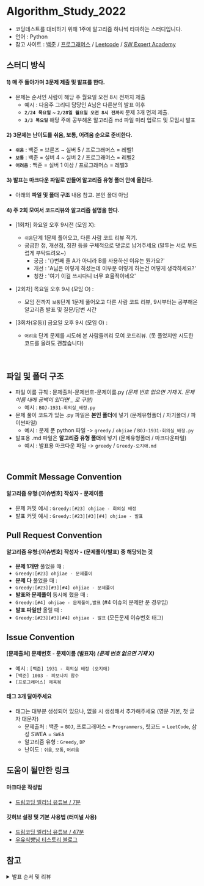 # Algorithm_Study_2022

- 코딩테스트를 대비하기 위해 1주에 알고리즘 하나씩 타파하는 스터디입니다.
- 언어 : Python
- 참고 사이트 : [백준](https://www.acmicpc.net/) / [프로그래머스](https://programmers.co.kr/) / [Leetcode](https://leetcode.com/explore/) / [SW Expert Academy](https://swexpertacademy.com/)

## 스터디 방식

#### 1) 매 주 돌아가며 3문제 제출 및 발표를 한다.

- 문제는 순서인 사람이 해당 주 월요일 오전 8시 전까지 제출
  - 예시 : 다음주 그리디 담당인 A님은 다른분의 발표 이후 <br>
  - **`2/24 목요일`** ~ **`2/28일 월요일 오전 8시 전까지`** 문제 3개 먼저 제출. <br>
  - **`3/3 목요일`** 해당 주에 공부해온 알고리즘 md 파일 미리 업로드 및 모임시 발표

#### 2) 3문제는 난이도를 쉬움, 보통, 어려움 순으로 준비한다.

- **`쉬움`** : 백준 = 브론즈 ~ 실버 5 / 프로그래머스 = 레벨1
- **`보통`** : 백준 = 실버 4 ~ 실버 2 / 프로그래머스 = 레벨2
- **`어려움`** : 백준 = 실버 1 이상 / 프로그래머스 = 레벨3

#### 3) 발표는 마크다운 파일로 만들어 알고리즘 유형 폴더 안에 올린다.

- 아래의 **파일 및 폴더 구조** 내용 참고. 본인 폴더 아님

#### 4) 주 2회 모여서 코드리뷰와 알고리즘 설명을 한다.

- [1회차] 화요일 오후 9시전 (모임 X):

  - `쉬움`단계 1문제 풀어오고, 다른 사람 코드 리뷰 적기.
  - 궁금한 점, 개선점, 칭찬 등을 구체적으로 댓글로 남겨주세요 (말투는 서로 부드럽게 부탁드려요~)
    - 궁금 : '{}번째 줄 A가 아니라 B를 사용하신 이유는 뭔가요?'
    - 개선 : 'A님은 이렇게 하셨는데 이부분 이렇게 하는건 어떻게 생각하세요?'
    - 칭찬 : '여기 이걸 쓰시다니 너무 효율적이네요'

- [2회차] 목요일 오후 9시 (모임 O) :

  - 모임 전까지 `보통`단계 1문제 풀어오고 다른 사람 코드 리뷰, 9시부터는 공부해온 알고리즘 발표 및 질문/답변 시간

- [3회차(유동)] 금요일 오후 9시 (모임 O) :
  - `어려움` 단계 문제를 시도해 본 사람들끼리 모여 코드리뷰. (못 풀었지만 시도한 코드를 올려도 괜찮습니다)

<br>

## 파일 및 폴더 구조

- 파일 이름 규칙 : 문제출처-문제번호-문제이름.py _(문제 번호 없으면 기재 X. 문제 이름 내에 공백이 있다면 \_ 로 구분)_
  - 예시 : `BOJ-1931-회의실_배정.py`
- 문제 풀이 코드가 있는 .py 파일은 **본인 폴더**에 넣기 (문제유형폴더 / 자기폴더 / 파이썬파일)
  - 예시 : 문제 푼 python 파일 -> `greedy` / `ohjiae` / `BOJ-1931-회의실_배정.py`
- 발표용 .md 파일은 **알고리즘 유형 폴더**에 넣기 (문제유형폴더 / 마크다운파일)
  - 예시 : 발표용 마크다운 파일 -> `greedy` / `Greedy-오지애.md`

<br>

## Commit Message Convention

#### 알고리즘 유형:[이슈번호] 작성자 - 문제이름

- 문제 커밋 예시 : `Greedy:[#23] ohjiae - 회의실 배정`
- 발표 커밋 예시 : `Greedy:[#23][#3][#4] ohjiae - 발표`
  <br>

## Pull Request Convention

#### 알고리즘 유형:[이슈번호] 작성자 - (문제풀이/발표) 중 해당되는 것

- **문제 1개만** 풀었을 때 :
- `Greedy:[#23] ohjiae - 문제풀이`
- **문제 다** 풀었을 때 :
- `Greedy:[#23][#3][#4] ohjiae - 문제풀이`
- **발표와 문제풀이** 동시에 했을 때 :
- `Greedy:[#4] ohjiae - 문제풀이,발표` (#4 이슈의 문제만 푼 경우임)
- **발표 파일만** 올릴 때 :
- `Greedy:[#23][#3][#4] ohjiae - 발표` (모든문제 이슈번호 태그)
  <br>

## Issue Convention

#### [문제출처] 문제번호 - 문제이름 (발표자) _(문제 번호 없으면 기재 X)_

- 예시 : `[백준] 1931 - 회의실 배정 (오지애)`
- `[백준] 1003 - 피보나치 함수`
- `[프로그래머스] 체육복`

#### 태그 **3개** 달아주세요

- 태그는 대부분 생성되어 있으나, 없을 시 생성해서 추가해주세요 (영문 기본, 첫 글자 대문자)
  - 문제출처 : 백준 = `BOJ`, 프로그래머스 = `Programmers`, 릿코드 = `LeetCode`, 삼성 SWEA = `SWEA`
  - 알고리즘 유형 : `Greedy`, `DP`
  - 난이도 : `쉬움`, `보통`, `어려움`

## 도움이 될만한 링크

#### 마크다운 작성법

- [드림코딩 엘리님 유튜브 / 7분](https://youtu.be/kMEb_BzyUqk)

#### 깃허브 설정 및 기본 사용법 (터미널 사용)

- [드림코딩 엘리님 유튜브 / 47분](https://youtu.be/Z9dvM7qgN9s)
- [우유식빵님 티스토리 블로그](https://waytocse.tistory.com/59)

## 참고

<details>
<summary>발표 순서 및 리뷰</summary>
<div markdown="1">
  
### 순서
  
|주차|이름(git_id)|발표일|
|---|------|--|
|1 주차|오레오라떼 (HaileyHyewonChung)|`3/3`|
|2 주차|dyoon1635|`3/10`|
|3 주차|제리 (yyj0128)|`3/17`|
|4 주차|머리 빗는 네오 (koodaeun)|`3/24`|
|5 주차|학부생 (kimdozzi)|`3/31`|
|6 주차|europani|`4/7`|
|7 주차|소담|`4/14`|
|8 주차|재재 (aegohc)|`4/21`|
|9 주차|튜브 (nayoung1124)|`4/28`|
|10 주차|프로도 (Choi-2022)|`5/5`|
|11 주차|무지(div-leejaemyeong)|`5/12`|

> 10 주차는 빨간날이니 추후에 고민해봅시다!

### 리뷰

> (예시) 2,3,4 를 리뷰해야 한다면?

> 2주차 담당자님(dyoon1635), 3주차 담당자님(제리), 4주차 담당자님(머리 빗는 네오) 의 코드를 리뷰하기!

| 이름    | 1. 오레오(Hailey)   | 2. doy (dyoon)        | 3. 제리(yyj)          | 4. 네오(koo)          | 5. 학부생(kimdozzi)   | 6. europani           | 7. 소담(soda)         | 8. 재재(ohjiae)       | 9. 튜브(nayoung)      | 10. 프로도(Choi)    | 11. 무지(div)         |
| ------- | ------------------ | -------------------- | -------------------- | -------------------- | -------------------- | -------------------- | -------------------- | -------------------- | -------------------- | ------------------ | -------------------- |
| 1 주차  | 도이, 제리, 네오   | 제리, 네오, 학부생   | 네오, 학부생, 유로   | 학부생, 유로, 소담   | 유로, 소담, 재재     | 소담, 재재, 튜브     | 재재, 튜브, 프로도   | 튜브, 프로도, 무지   | 프로도, 무지, 오레오 | 무지, 오레오, 도이 | 오레오, 도이, 제리   |
| 2 주차  | 제리, 네오, 학부생 | 네오, 학부생, 유로   | 학부생, 유로, 소담   | 유로, 소담, 재재     | 소담, 재재, 튜브     | 재재, 튜브, 프로도   | 튜브, 프로도, 무지   | 프로도, 무지, 오레오 | 무지, 오레오, 도이   | 오레오, 도이, 제리 | 도이, 제리, 네오     |
| 3 주차  | 네오, 학부생, 유로 | 학부생, 유로, 소담   | 유로, 소담, 재재     | 소담, 재재, 튜브     | 재재, 튜브, 프로도   | 튜브, 프로도, 무지   | 프로도, 무지, 오레오 | 무지, 오레오, 도이   | 오레오, 도이, 제리   | 도이, 제리, 네오   | 제리, 네오, 학부생   |
| 4 주차  | 학부생, 유로, 소담 | 유로, 소담, 재재     | 소담, 재재, 튜브     | 재재, 튜브, 프로도   | 튜브, 프로도, 무지   | 프로도, 무지, 오레오 | 무지, 오레오, 도이   | 오레오, 도이, 제리   | 도이, 제리, 네오     | 제리, 네오, 학부생 | 네오, 학부생, 유로   |
| 5 주차  | 유로, 소담, 재재   | 소담, 재재, 튜브     | 재재, 튜브, 프로도   | 튜브, 프로도, 무지   | 프로도, 무지, 오레오 | 무지, 오레오, 도이   | 오레오, 도이, 제리   | 도이, 제리, 네오     | 제리, 네오, 학부생   | 네오, 학부생, 유로 | 학부생, 유로, 소담   |
| 6 주차  | 소담, 재재, 튜브   | 재재, 튜브, 프로도   | 튜브, 프로도, 무지   | 프로도, 무지, 오레오 | 무지, 오레오, 도이   | 오레오, 도이, 제리   | 도이, 제리, 네오     | 제리, 네오, 학부생   | 네오, 학부생, 유로   | 학부생, 유로, 소담 | 유로, 소담, 재재     |
| 7 주차  | 재재, 튜브, 프로도 | 튜브, 프로도, 무지   | 프로도, 무지, 오레오 | 무지, 오레오, 도이   | 오레오, 도이, 제리   | 도이, 제리, 네오     | 제리, 네오, 학부생   | 네오, 학부생, 유로   | 학부생, 유로, 소담   | 유로, 소담, 재재   | 소담, 재재, 튜브     |
| 8 주차  | 튜브, 프로도, 무지 | 프로도, 무지, 오레오 | 무지, 오레오, 도이   | 오레오, 도이, 제리   | 도이, 제리, 네오     | 제리, 네오, 학부생   | 네오, 학부생, 유로   | 학부생, 유로, 소담   | 유로, 소담, 재재     | 소담, 재재, 튜브   | 재재, 튜브, 프로도   |
| 9 주차  | 프로도, 무지, 도이 | 무지, 오레오, 제리   | 오레오, 도이, 네오   | 도이, 제리, 학부생   | 제리, 네오, 유로     | 네오, 학부생, 소담   | 학부생, 유로, 재재   | 유로, 소담, 튜브     | 소담, 재재, 프로도   | 재재, 튜브, 무지   | 튜브, 프로도, 오레오 |
| 10 주차 | 무지, 도이, 제리   | 오레오, 제리, 네오   | 도이, 네오, 학부생   | 제리, 학부생, 유로   | 네오, 유로, 소담     | 학부생, 소담, 재재   | 유로, 재재, 튜브     | 소담, 튜브, 프로도   | 재재, 프로도, 무지   | 튜브, 무지, 오레오 | 프로도, 오레오, 도이 |
| 11 주차 | 도이, 제리, 네오   | 제리, 네오, 학부생   | 네오, 학부생, 유로   | 학부생, 유로, 소담   | 유로, 소담, 재재     | 소담, 재재, 튜브     | 재재, 튜브, 프로도   | 튜브, 프로도, 무지   | 프로도, 무지, 오레오 | 무지, 오레오, 도이 | 오레오, 도이, 제리   |

</div>
</details>

